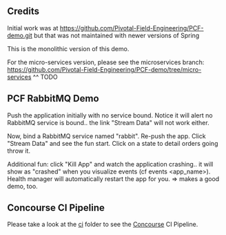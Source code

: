 
## Credits

Initial work was at https://github.com/Pivotal-Field-Engineering/PCF-demo.git but that was not maintained with newer versions of Spring

This is the monolithic version of this demo.

For the micro-services version, please see the microservices branch: https://github.com/Pivotal-Field-Engineering/PCF-demo/tree/micro-services
^^ TODO

## PCF RabbitMQ Demo

Push the application initially with no service bound.
Notice it will alert no RabbitMQ service is bound.. the link "Stream Data" will not work either.

Now, bind a RabbitMQ service named "rabbit". Re-push the app.
Click "Stream Data" and see the fun start. Click on a state to detail orders going throw it.

Additional fun: click "Kill App" and watch the application crashing.. it will show as "crashed" when you visualize events (cf events <app_name>). Health manager will automatically restart the app for you. => makes a good demo, too.

## Concourse CI Pipeline

Please take a look at the [ci](ci/README.md) folder to see the [Concourse](http://concourse.ci/) CI Pipeline.
